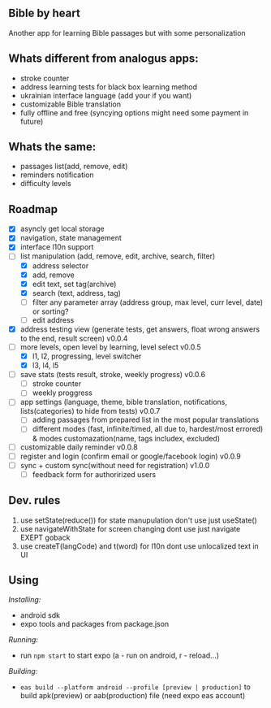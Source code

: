 Bible by heart
---

Another app for learning Bible passages but with some personalization

Whats different from analogus apps:
---

- stroke counter 
- address learning tests for black box learning method
- ukrainian interface language (add your if you want)
- customizable Bible translation
- fully offline and free (syncying options might need some payment in future)

Whats the same:
---

- passages list(add, remove, edit)
- reminders notification
- difficulty levels

Roadmap
---

- [x] asyncly get local storage
- [x] navigation, state management
- [x] interface l10n support
- [ ] list manipulation (add, remove, edit, archive, search, filter)
  - [x] address selector
  - [x] add, remove
  - [x] edit text, set tag(archive)
  - [x] search (text, address, tag)
  - [ ] filter any parameter array (address  group, max level, curr level, date) or sorting?
  - [ ] edit address
- [x] address testing view (generate tests, get answers, float wrong answers to the end, result screen) v0.0.4
- [ ] more levels, open level by learning, level select v0.0.5
  - [x] l1, l2, progressing, level switcher
  - [x] l3, l4, l5
- [ ] save stats (tests result, stroke, weekly progress) v0.0.6
  - [ ] stroke counter
  - [ ] weekly proggress
- [ ] app settings (language, theme, bible translation, notifications, lists(categories) to hide from tests) v0.0.7
  - [ ] adding passages from prepared list in the most popular translations
  - [ ] different modes (fast, infinite/timed, all due to, hardest/most errored) & modes customazation(name, tags includex, excluded)
- [ ] customizable daily reminder v0.0.8
- [ ] register and login (confirm email or google/facebook login) v0.0.9
- [ ] sync + custom sync(without need for registration) v1.0.0
  - [ ] feedback form for authorirized users
 
Dev. rules
---
1. use setState(reduce()) for state manupulation don't use just useState()
2. use navigateWithState for screen changing dont use just navigate EXEPT goback
3. use createT(langCode) and t(word) for l10n dont use unlocalized text in UI

Using
---
*Installing:*
- android sdk
- expo tools and packages from package.json

*Running:*
- run `npm start` to start expo (a - run on android, r - reload...)

*Building:*
- `eas build --platform android --profile [preview | production]` to build apk(preview) or aab(production) file (need expo eas account)